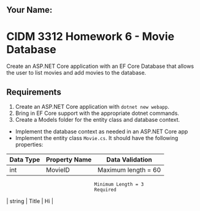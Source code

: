 ## Your Name:

# CIDM 3312 Homework 6 - Movie Database
Create an ASP.NET Core application with an EF Core Database that allows the user to list movies and add movies to the database.

## Requirements
1. Create an ASP.NET Core application with `dotnet new webapp`.
2. Bring in EF Core support with the appropriate dotnet commands.
3. Create a Models folder for the entity class and database context.
  * Implement the database context as needed in an ASP.NET Core app
  * Implement the entity class `Movie.cs`. It should have the following properties:
  
  | Data Type     | Property Name | Data Validation |
  | ------------- | ------------- | --------------- |
  | int           | MovieID       | Maximum length = 60
                                    Minimum Length = 3
                                    Required
  | string        | Title  | Hi |
